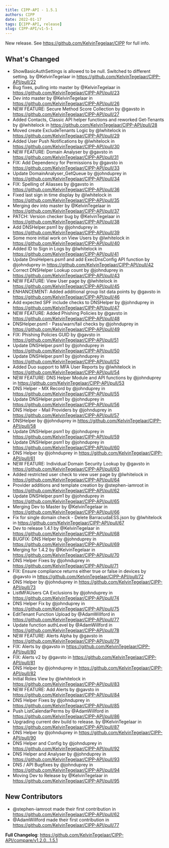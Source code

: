 ```yaml
---
title: CIPP-API - 1.5.1
authors: CIPP
date: 2022-01-17
tags: [CIPP-API, release]
slug: CIPP-API/v1-5-1
---
```


<!--truncate-->

New release. See https://github.com/KelvinTegelaar/CIPP for full info.

## What's Changed
* ShowBasicAuthSettings is allowed to be null. Switched to different setting. by @KelvinTegelaar in https://github.com/KelvinTegelaar/CIPP-API/pull/22
* Bug fixes, pulling into master by @KelvinTegelaar in https://github.com/KelvinTegelaar/CIPP-API/pull/23
* Dev into master by @KelvinTegelaar in https://github.com/KelvinTegelaar/CIPP-API/pull/26
* NEW FEATURE: Secure Method Score Collection by @gavsto in https://github.com/KelvinTegelaar/CIPP-API/pull/27
* Added Contacts, Classic API helper functions and reworked Get-Tenants by @lwhitelock in https://github.com/KelvinTegelaar/CIPP-API/pull/28
* Moved create ExcludeTenants Logic by @lwhitelock in https://github.com/KelvinTegelaar/CIPP-API/pull/29
* Added User Push Notifications by @lwhitelock in https://github.com/KelvinTegelaar/CIPP-API/pull/30
* NEW FEATURE: Domain Analyser by @gavsto in https://github.com/KelvinTegelaar/CIPP-API/pull/31
* FIX: Add Dependency for Permissions by @gavsto in https://github.com/KelvinTegelaar/CIPP-API/pull/33
* Update DomainAnalyser_GetQueue by @johnduprey in https://github.com/KelvinTegelaar/CIPP-API/pull/34
* FIX: Spelling of Aliasses by @gavsto in https://github.com/KelvinTegelaar/CIPP-API/pull/36
* Fixed last sign in time display by @lwhitelock in https://github.com/KelvinTegelaar/CIPP-API/pull/35
* Merging dev into master by @KelvinTegelaar in https://github.com/KelvinTegelaar/CIPP-API/pull/37
* PATCH: Version checker bug by @KelvinTegelaar in https://github.com/KelvinTegelaar/CIPP-API/pull/38
* Add DNSHelper.psm1 by @johnduprey in https://github.com/KelvinTegelaar/CIPP-API/pull/39
* Some more initial work on View Users by @lwhitelock in https://github.com/KelvinTegelaar/CIPP-API/pull/40
* Added ID to Sign in Logs by @lwhitelock in https://github.com/KelvinTegelaar/CIPP-API/pull/41
* Update DnsHelpers.psm1 and add ExecDnsConfig API function by @johnduprey in https://github.com/KelvinTegelaar/CIPP-API/pull/42
* Correct DNSHelper Lookup count by @johnduprey in https://github.com/KelvinTegelaar/CIPP-API/pull/43
* NEW FEATURE: View User page by @lwhitelock in https://github.com/KelvinTegelaar/CIPP-API/pull/45
* ENHANCEMENT: Added additional group list data points by @gavsto in https://github.com/KelvinTegelaar/CIPP-API/pull/46
* Add expected SPF include checks to DNSHelper by @johnduprey in https://github.com/KelvinTegelaar/CIPP-API/pull/47
* NEW FEATURE: Added Phishing Policies by @gavsto in https://github.com/KelvinTegelaar/CIPP-API/pull/48
* DNSHelper.psm1 - Pass/warn/fail checks by @johnduprey in https://github.com/KelvinTegelaar/CIPP-API/pull/49
* FIX: Phishing Policies GUID by @gavsto in https://github.com/KelvinTegelaar/CIPP-API/pull/51
* Update DNSHelper.psm1 by @johnduprey in https://github.com/KelvinTegelaar/CIPP-API/pull/50
* Update DNSHelper.psm1 by @johnduprey in https://github.com/KelvinTegelaar/CIPP-API/pull/52
* Added Duo support to MFA User Reports by @lwhitelock in https://github.com/KelvinTegelaar/CIPP-API/pull/54
* NEW FEATURE: DNS Helper Module and API functions by @johnduprey in https://github.com/KelvinTegelaar/CIPP-API/pull/53
* DNS Helper - MX Record by @johnduprey in https://github.com/KelvinTegelaar/CIPP-API/pull/55
* Update DNSHelper.psm1 by @johnduprey in https://github.com/KelvinTegelaar/CIPP-API/pull/56
* DNS Helper - Mail Providers by @johnduprey in https://github.com/KelvinTegelaar/CIPP-API/pull/57
* DNSHelper by @johnduprey in https://github.com/KelvinTegelaar/CIPP-API/pull/58
* Update DNSHelper.psm1 by @johnduprey in https://github.com/KelvinTegelaar/CIPP-API/pull/59
* Update DNSHelper.psm1 by @johnduprey in https://github.com/KelvinTegelaar/CIPP-API/pull/60
* DNS Helper by @johnduprey in https://github.com/KelvinTegelaar/CIPP-API/pull/61
* NEW FEATURE: Individual Domain Security Lookup by @gavsto in https://github.com/KelvinTegelaar/CIPP-API/pull/63
* Added restricted user check to view user page by @lwhitelock in https://github.com/KelvinTegelaar/CIPP-API/pull/64
* Provider additions and template creation by @stephen-iamroot in https://github.com/KelvinTegelaar/CIPP-API/pull/62
* Update DNSHelper.psm1 by @johnduprey in https://github.com/KelvinTegelaar/CIPP-API/pull/65
* Merging Dev to Master by @KelvinTegelaar in https://github.com/KelvinTegelaar/CIPP-API/pull/66
* Fix for single domain check - Delete BarracudaESS.json by @lwhitelock in https://github.com/KelvinTegelaar/CIPP-API/pull/67
* Dev to release 1.4.1 by @KelvinTegelaar in https://github.com/KelvinTegelaar/CIPP-API/pull/68
* BUGFIX: DNS Helper by @johnduprey in https://github.com/KelvinTegelaar/CIPP-API/pull/69
* Merging for 1.4.2 by @KelvinTegelaar in https://github.com/KelvinTegelaar/CIPP-API/pull/70
* DNS Helper Fixes by @johnduprey in https://github.com/KelvinTegelaar/CIPP-API/pull/71
* FIX: Ensure compliance returns either true or false in devices by @gavsto in https://github.com/KelvinTegelaar/CIPP-API/pull/72
* DNS Helper by @johnduprey in https://github.com/KelvinTegelaar/CIPP-API/pull/73
* ListMFAUsers CA Exclusions by @johnduprey in https://github.com/KelvinTegelaar/CIPP-API/pull/74
* DNS Helper Fix by @johnduprey in https://github.com/KelvinTegelaar/CIPP-API/pull/75
* EditTenant Function Upload by @AdamWillford in https://github.com/KelvinTegelaar/CIPP-API/pull/77
* Update function authLevel by @AdamWillford in https://github.com/KelvinTegelaar/CIPP-API/pull/78
* NEW FEATURE: Alerts Alpha by @gavsto in https://github.com/KelvinTegelaar/CIPP-API/pull/79
* FIX: Alerts by @gavsto in https://github.com/KelvinTegelaar/CIPP-API/pull/80
* FIX: Alerts v2 by @gavsto in https://github.com/KelvinTegelaar/CIPP-API/pull/81
* DNS Helper by @johnduprey in https://github.com/KelvinTegelaar/CIPP-API/pull/82
* Initial Roles View by @lwhitelock in https://github.com/KelvinTegelaar/CIPP-API/pull/83
* NEW FEATURE: Add Alerts by @gavsto in https://github.com/KelvinTegelaar/CIPP-API/pull/84
* DNS Helper Fixes by @johnduprey in https://github.com/KelvinTegelaar/CIPP-API/pull/85
* Push ListCalendarPerms by @AdamWillford in https://github.com/KelvinTegelaar/CIPP-API/pull/86
* Upgrading current dev build to release. by @KelvinTegelaar in https://github.com/KelvinTegelaar/CIPP-API/pull/87
* DNS Helper by @johnduprey in https://github.com/KelvinTegelaar/CIPP-API/pull/90
* DNS Helper and Config by @johnduprey in https://github.com/KelvinTegelaar/CIPP-API/pull/92
* DNS Helper and Analyser by @johnduprey in https://github.com/KelvinTegelaar/CIPP-API/pull/93
* DNS / API Bugfixes by @johnduprey in https://github.com/KelvinTegelaar/CIPP-API/pull/94
* Moving Dev to Release by @KelvinTegelaar in https://github.com/KelvinTegelaar/CIPP-API/pull/95

## New Contributors
* @stephen-iamroot made their first contribution in https://github.com/KelvinTegelaar/CIPP-API/pull/62
* @AdamWillford made their first contribution in https://github.com/KelvinTegelaar/CIPP-API/pull/77

**Full Changelog**: https://github.com/KelvinTegelaar/CIPP-API/compare/v1.2.0...1.5.1
